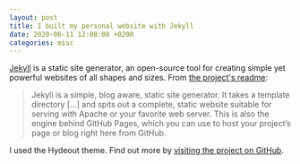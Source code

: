 ```yaml
---
layout: post
title: I built my personal website with Jekyll
date: 2020-06-11 12:08:00 +0200
categories: misc
---
```


[Jekyll](http://jekyllrb.com) is a static site generator, an open-source tool for creating simple yet powerful websites of all shapes and sizes. From [the project's readme](https://github.com/mojombo/jekyll/blob/master/README.markdown):

> Jekyll is a simple, blog aware, static site generator. It takes a template directory [...] and spits out a complete, static website suitable for serving with Apache or your favorite web server. This is also the engine behind GitHub Pages, which you can use to host your project’s page or blog right here from GitHub.

I used the Hydeout theme. Find out more by [visiting the project on GitHub](https://github.com/fongandrew/hydeout).
